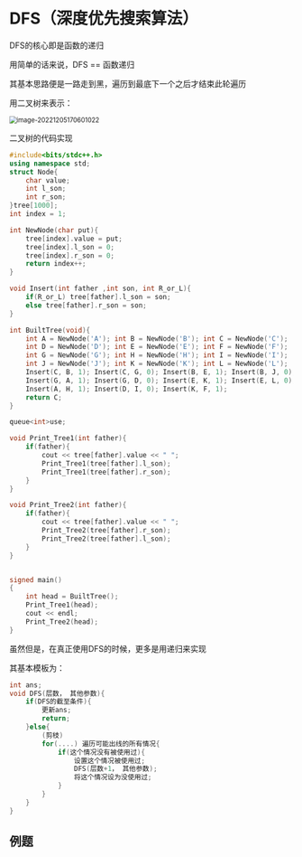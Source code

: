 # DFS（深度优先搜索算法）

DFS的核心即是函数的递归

用简单的话来说，DFS == 函数递归

其基本思路便是一路走到黑，遍历到最底下一个之后才结束此轮遍历

用二叉树来表示：

<img src="https://gitee.com/qq3109778990/remem_pic/raw/master/img/image-20221205170601022.png" alt="image-20221205170601022" style="zoom:80%;" />

二叉树的代码实现

```c++
#include<bits/stdc++.h>
using namespace std;
struct Node{
    char value;
    int l_son;
    int r_son;
}tree[1000];
int index = 1;

int NewNode(char put){
    tree[index].value = put;
    tree[index].l_son = 0;
    tree[index].r_son = 0;
    return index++;
}

void Insert(int father ,int son, int R_or_L){
    if(R_or_L) tree[father].l_son = son;
    else tree[father].r_son = son;
}

int BuiltTree(void){
    int A = NewNode('A'); int B = NewNode('B'); int C = NewNode('C');
    int D = NewNode('D'); int E = NewNode('E'); int F = NewNode('F');
    int G = NewNode('G'); int H = NewNode('H'); int I = NewNode('I');
    int J = NewNode('J'); int K = NewNode('K'); int L = NewNode('L');
    Insert(C, B, 1); Insert(C, G, 0); Insert(B, E, 1); Insert(B, J, 0);
    Insert(G, A, 1); Insert(G, D, 0); Insert(E, K, 1); Insert(E, L, 0);
    Insert(A, H, 1); Insert(D, I, 0); Insert(K, F, 1);
    return C;
}

queue<int>use;

void Print_Tree1(int father){
    if(father){
        cout << tree[father].value << " ";
        Print_Tree1(tree[father].l_son);
        Print_Tree1(tree[father].r_son);
    }
}

void Print_Tree2(int father){
    if(father){
        cout << tree[father].value << " ";
        Print_Tree2(tree[father].r_son);
        Print_Tree2(tree[father].l_son);
    }
}


signed main()
{
    int head = BuiltTree();
    Print_Tree1(head);
    cout << endl;
    Print_Tree2(head);
}
```



虽然但是，在真正使用DFS的时候，更多是用递归来实现

其基本模板为：

```c++
int ans;
void DFS(层数， 其他参数){
    if(DFS的截至条件){
        更新ans;
        return;
    }else{
        (剪枝)
        for(....) 遍历可能出线的所有情况{
            if(这个情况没有被使用过){
                设置这个情况被使用过;
                DFS(层数+1， 其他参数);
                将这个情况设为没使用过;
            }
        }
    }
}
```

## 例题

